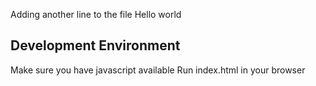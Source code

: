 Adding another line to the file
Hello world
## Development Environment
Make sure you have javascript available
Run index.html in your browser
